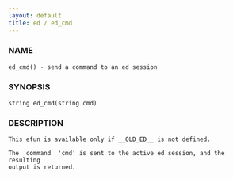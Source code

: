 ```yaml
---
layout: default
title: ed / ed_cmd
---
```


### NAME

    ed_cmd() - send a command to an ed session


### SYNOPSIS

    string ed_cmd(string cmd)


### DESCRIPTION

    This efun is available only if __OLD_ED__ is not defined.

    The  command  'cmd' is sent to the active ed session, and the resulting
    output is returned.
